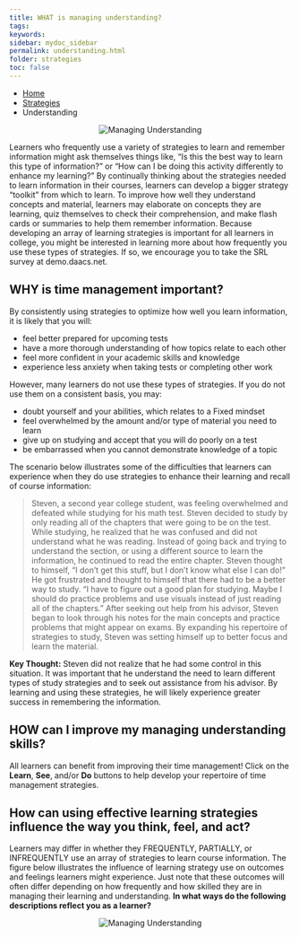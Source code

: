 ```yaml
---
title: WHAT is managing understanding?
tags: 
keywords: 
sidebar: mydoc_sidebar
permalink: understanding.html
folder: strategies
toc: false
---
```


<ul class="breadcrumb">
    <li><a href="index.html">Home</a></li>
    <li><a href="strategies.html">Strategies</a></li>
    <li class="active">Understanding</li>
</ul>


<center><img src='images/LSManagingUnderstanding.JPG' alt='Managing Understanding' /></center>

Learners who frequently use a variety of strategies to learn and remember information might ask themselves things like, “Is this the best way to learn this type of information?” or “How can I be doing this activity differently to enhance my learning?” By continually thinking about the strategies needed to learn information in their courses, learners can develop a bigger strategy “toolkit” from which to learn. To improve how well they understand concepts and material, learners may elaborate on concepts they are learning, quiz themselves to check their comprehension, and make flash cards or summaries to help them remember information. 
Because developing an array of learning strategies is important for all learners in college, you might be interested in learning more about how frequently you use these types of strategies. If so, we encourage you to take the SRL survey at demo.daacs.net.

## WHY is time management important?

By consistently using strategies to optimize how well you learn information, it is likely that you will:
* feel better prepared for upcoming tests
* have a more thorough understanding of how topics relate to each other
* feel more confident in your academic skills and knowledge
* experience less anxiety when taking tests or completing other work

However, many learners do not use these types of strategies. If you do not use them on a consistent basis, you may:

* doubt yourself and your abilities, which relates to a Fixed mindset
* feel overwhelmed by the amount and/or type of material you need to learn
* give up on studying and accept that you will do poorly on a test
* be embarrassed when you cannot demonstrate knowledge of a topic

The scenario below illustrates some of the difficulties that learners can experience when they do use strategies to enhance their learning and recall of course information:
> Steven, a second year college student, was feeling overwhelmed and defeated while studying for his math test. Steven decided to study by only reading all of the chapters that were going to be on the test. While studying, he realized that he was confused and did not understand what he was reading. Instead of going back and trying to understand the section, or using a different source to learn the information, he continued to read the entire chapter. Steven thought to himself, “I don’t get this stuff, but I don’t know what else I can do!” He got frustrated and thought to himself that there had to be a better way to study. “I have to figure out a good plan for studying. Maybe I should do practice problems and use visuals instead of just reading all of the chapters.” After seeking out help from his advisor, Steven began to look through his notes for the main concepts and practice problems that might appear on exams. By expanding his repertoire of strategies to study, Steven was setting himself up to better focus and learn the material. 

**Key Thought:** Steven did not realize that he had some control in this situation. It was important that he understand the need to learn different types of study strategies and to seek out assistance from his advisor. By learning and using these strategies, he will likely experience greater success in remembering the information.

## HOW can I improve my managing understanding skills?
All learners can benefit from improving their time management! Click on the **Learn**, **See**, and/or **Do** buttons to help develop your repertoire of time management strategies.

## How can using effective learning strategies influence the way you think, feel, and act?
Learners may differ in whether they FREQUENTLY, PARTIALLY, or INFREQUENTLY use an array of strategies to learn course information. The figure below illustrates the influence of learning strategy use on outcomes and feelings learners might experience. Just note that these outcomes will often differ depending on how frequently and how skilled they are in managing their learning and understanding. **In what ways do the following descriptions reflect you as a learner?**

<center><img src='images/LSManagingUnderstanding2.JPG' alt='Managing Understanding' /></center>
